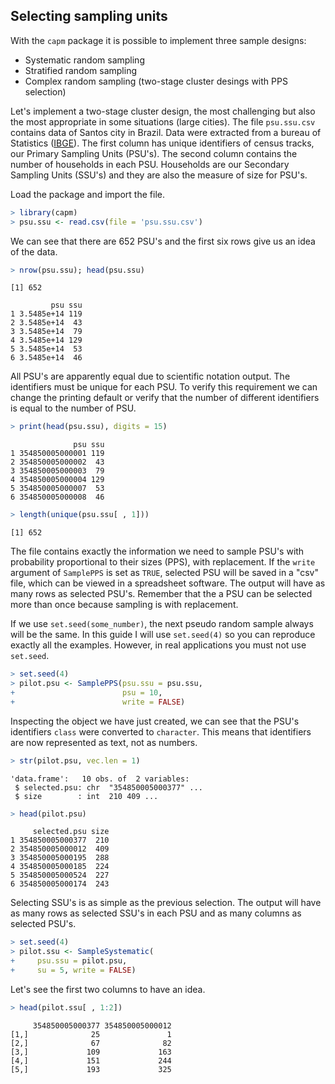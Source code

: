 

## Selecting sampling units

With the `capm` package it is possible to implement three sample designs:  
* Systematic random sampling  
* Stratified random sampling  
* Complex random sampling (two-stage cluster desings with PPS selection)  

Let's implement a two-stage cluster design, the most challenging but also the most appropriate in some situations (large cities). The file `psu.ssu.csv` contains data of Santos city in Brazil.  Data were extracted from a bureau of Statistics ([IBGE](http://ibge.gov.br)). The first column has unique identifiers of census tracks, our Primary Sampling Units (PSU's). The second column contains the number of households in each PSU. Households are our Secondary Sampling Units (SSU's) and they are also the measure of size for PSU's.  

Load the package and import the file.


```r
> library(capm)
> psu.ssu <- read.csv(file = 'psu.ssu.csv')
```

We can see that there are 652 PSU's and the first six rows give us an idea of the data.


```r
> nrow(psu.ssu); head(psu.ssu)
```

```
[1] 652
```

```
         psu ssu
1 3.5485e+14 119
2 3.5485e+14  43
3 3.5485e+14  79
4 3.5485e+14 129
5 3.5485e+14  53
6 3.5485e+14  46
```

All PSU's are apparently equal due to scientific notation output. The identifiers must be unique for each PSU. To verify this requirement we can change the printing default or verify that the number of different identifiers is equal to the number of PSU.


```r
> print(head(psu.ssu), digits = 15)
```

```
              psu ssu
1 354850005000001 119
2 354850005000002  43
3 354850005000003  79
4 354850005000004 129
5 354850005000007  53
6 354850005000008  46
```

```r
> length(unique(psu.ssu[ , 1]))
```

```
[1] 652
```

The file contains exactly the information we need to sample PSU's with probability proportional to their sizes (PPS), with replacement. If the `write` argument of `SamplePPS` is set as `TRUE`, selected PSU will be saved in a "csv" file, which can be viewed in a spreadsheet software. The output will have as many rows as selected PSU's. Remember that the a PSU can be selected more than once because sampling is with replacement.   

If we use `set.seed(some_number)`, the next pseudo random sample always will be the same. In this guide I will use `set.seed(4)` so you can reproduce exactly all the examples. However, in real applications you must not use `set.seed`.


```r
> set.seed(4)
> pilot.psu <- SamplePPS(psu.ssu = psu.ssu,
+                        psu = 10,
+                        write = FALSE)
```

Inspecting the object we have just created, we can see that the PSU's identifiers `class` were converted to `character`. This means that identifiers are now represented as text, not as numbers.


```r
> str(pilot.psu, vec.len = 1)
```

```
'data.frame':	10 obs. of  2 variables:
 $ selected.psu: chr  "354850005000377" ...
 $ size        : int  210 409 ...
```

```r
> head(pilot.psu)
```

```
     selected.psu size
1 354850005000377  210
2 354850005000012  409
3 354850005000195  288
4 354850005000185  224
5 354850005000524  227
6 354850005000174  243
```

Selecting SSU's is as simple as the previous selection. The output will have as many rows as selected SSU's in each PSU and as many columns as selected PSU's.


```r
> set.seed(4)
> pilot.ssu <- SampleSystematic(
+     psu.ssu = pilot.psu,
+     su = 5, write = FALSE)
```

Let's see the first two columns to have an idea.


```r
> head(pilot.ssu[ , 1:2])
```

```
     354850005000377 354850005000012
[1,]              25               1
[2,]              67              82
[3,]             109             163
[4,]             151             244
[5,]             193             325
```
